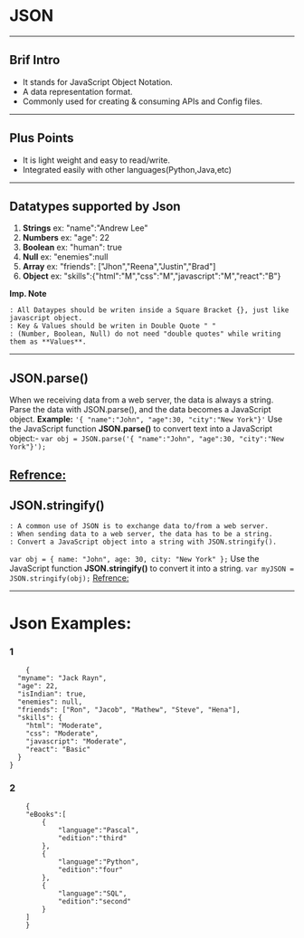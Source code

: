 # JSON

---

## Brif Intro

- It stands for JavaScript Object Notation.
- A data representation format.
- Commonly used for creating & consuming APIs and Config files.

---

## Plus Points

- It is light weight and easy to read/write.
- Integrated easily with other languages(Python,Java,etc)

---

## Datatypes supported by Json

1. **Strings** ex: "name":"Andrew Lee"
2. **Numbers** ex: "age": 22
3. **Boolean** ex: "human": true
4. **Null** ex: "enemies":null
5. **Array** ex: "friends": ["Jhon","Reena","Justin","Brad"]
6. **Object** ex: "skills":{"html":"M","css":"M","javascript":"M","react":"B"}

**Imp. Note**

    : All Dataypes should be writen inside a Square Bracket {}, just like javascript object.
    : Key & Values should be writen in Double Quote " "
    : (Number, Boolean, Null) do not need "double quotes" while writing them as **Values**.

---

## JSON.parse()

When we receiving data from a web server, the data is always a string. Parse the data with JSON.parse(), and the data becomes a JavaScript object.
**Example:**
`'{ "name":"John", "age":30, "city":"New York"}'`
Use the JavaScript function **JSON.parse()** to convert text into a JavaScript object:-
`var obj = JSON.parse('{ "name":"John", "age":30, "city":"New York"}');`

## [Refrence:](https://www.w3schools.com/js/js_json_parse.asp)

## JSON.stringify()

    : A common use of JSON is to exchange data to/from a web server.
    : When sending data to a web server, the data has to be a string.
    : Convert a JavaScript object into a string with JSON.stringify().

`var obj = { name: "John", age: 30, city: "New York" };`
Use the JavaScript function **JSON.stringify()** to convert it into a string.
`var myJSON = JSON.stringify(obj);`
[Refrence:](https://www.w3schools.com/js/js_json_stringify.asp)

---

# Json Examples:

### 1

```
    {
  "myname": "Jack Rayn",
  "age": 22,
  "isIndian": true,
  "enemies": null,
  "friends": ["Ron", "Jacob", "Mathew", "Steve", "Hena"],
  "skills": {
    "html": "Moderate",
    "css": "Moderate",
    "javascript": "Moderate",
    "react": "Basic"
  }
}

```

### 2

```
    {
    "eBooks":[
        {
            "language":"Pascal",
            "edition":"third"
        },
        {
            "language":"Python",
            "edition":"four"
        },
        {
            "language":"SQL",
            "edition":"second"
        }
    ]
    }
```
